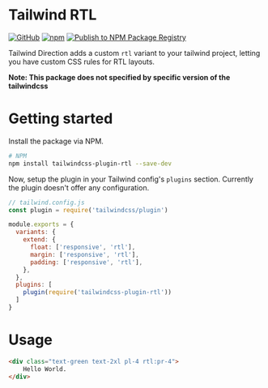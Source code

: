 # Tailwind RTL
[![GitHub](https://img.shields.io/github/license/vhidvz/tailwindcss-plugin-rtl)](https://github.com/vhidvz/tailwindcss-plugin-rtl)
[![npm](https://img.shields.io/npm/v/tailwindcss-plugin-rtl)](https://www.npmjs.com/package/tailwindcss-plugin-rtl)
[![Publish to NPM Package Registry](https://github.com/vhidvz/tailwindcss-plugin-rtl/actions/workflows/npm-ci.yml/badge.svg)](https://github.com/vhidvz/tailwindcss-plugin-rtl/actions/workflows/npm-ci.yml)

Tailwind Direction adds a custom `rtl` variant to your tailwind project,
letting you have custom CSS rules for RTL layouts.

**Note: This package does not specified by specific version of the tailwindcss**

# Getting started

Install the package via NPM.

```bash
# NPM
npm install tailwindcss-plugin-rtl --save-dev
```

Now, setup the plugin in your Tailwind config's `plugins` section.
Currently the plugin doesn't offer any configuration.

```js
// tailwind.config.js
const plugin = require('tailwindcss/plugin')

module.exports = {
  variants: {
    extend: {
      float: ['responsive', 'rtl'],
      margin: ['responsive', 'rtl'],
      padding: ['responsive', 'rtl'],
    },
  },
  plugins: [
    plugin(require('tailwindcss-plugin-rtl'))
  ]
}
```

# Usage

```html
<div class="text-green text-2xl pl-4 rtl:pr-4">
	Hello World.
</div>
```
